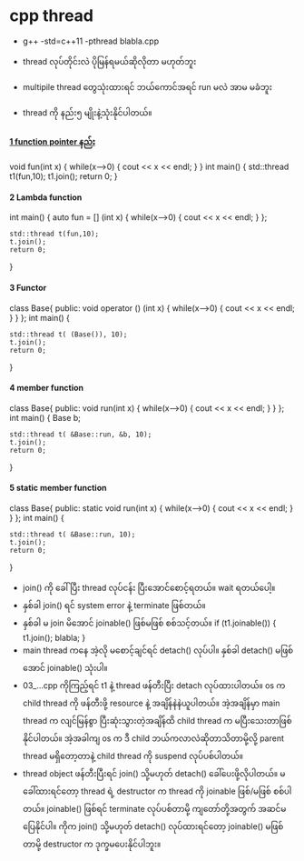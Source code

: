 # cpp thread
- g++ -std=c++11 -pthread blabla.cpp
- thread လုပ်တိုင်းလဲ ပိုမြန်ရမယ်ဆိုလိုတာ မဟုတ်ဘူး
- multipile thread တွေသုံးထားရင် ဘယ်ကောင်အရင် run မလဲ အာမ မခံဘူး

- thread ကို နည်း၅ မျိုးနဲ့သုံးနိုင်ပါတယ်။

#### <u>1 function pointer နည်း</u>
void fun(int x) {
    while(x-->0) { cout << x << endl; }
}
int main() {
    std::thread t1(fun,10);
    t1.join();
    return 0;
}

#### 2 Lambda function 

int main() {
    auto fun = [] (int x) {
        while(x-->0) { cout << x << endl; }
    };

    std::thread t(fun,10);
    t.join();
    return 0;
}

#### 3 Functor
class Base{
    public:
        void operator () (int x) {
            while(x-->0) {
                cout << x << endl;
            }
        }
};
int main() {
 
    std::thread t( (Base()), 10);
    t.join();
    return 0;
}

#### 4 member function
class Base{
    public:
        void run(int x) {
            while(x-->0) {
                cout << x << endl;
            }
        }
};
int main() {
    Base b;

    std::thread t( &Base::run, &b, 10);
    t.join();
    return 0;
}

#### 5 static member function
class Base{
    public:
        static void run(int x) {
            while(x-->0) {
                cout << x << endl;
            }
        }
};
int main() {
    
    std::thread t( &Base::run, 10);
    t.join();
    return 0;
}

- join()  ကို ခေါ်ပြီး thread လုပ်ငန်း ပြီးအောင်စောင့်ရတယ်။ wait  ရတယ်ပေါ့။
- နှစ်ခါ join() ရင် system error နဲ့ terminate ဖြစ်တယ်။
- နှစ်ခါ မ join မိအောင် joinable() ဖြစ်မဖြစ် စစ်သင့်တယ်။ if (t1.joinable()) { t1.join(); blabla; }
- main thread ကနေ အဲ့လို မစောင့်ချင်ရင် detach() လုပ်ပါ။ နှစ်ခါ detach() မဖြစ်အောင် joinable() သုံးပါ။
- 03_...cpp ကိုကြည့်ရင် t1 နဲ့ thread ဖန်တီးပြီး detach လုပ်ထားပါတယ်။ os က child thread ကို ဖန်တီးဖို့ resource နဲ့ အချိန်နဲနဲယူပါတယ်။ အဲ့အချိန်မှာ main thread က လျင်မြန်စွာ ပြီးဆုံးသွားတဲ့အချိန်ထိ child thread က မပြီးသေးတာဖြစ်နိုင်ပါတယ်။ အဲ့အခါကျ os က ဒီ child ဘယ်ကလာလဲဆိုတာသိတာမို့လို့ parent thread မရှိတော့တာနဲ့ child thread ကို suspend လုပ်ပစ်ပါတယ်။ 
- thread object ဖန်တီးပြီးရင် join() သို့မဟုတ် detach() ခေါ်ပေးဖို့လိုပါတယ်။ မခေါ်ထားရင်တော့ thread ရဲ့ destructor က thread ကို joinable ဖြစ်/မဖြစ် စစ်ပါတယ်။ joinable() ဖြစ်ရင် terminate လုပ်ပစ်တာမို့ ကျတော်တို့အတွက် အဆင်မပြေနိုင်ပါ။ ကိုက join() သို့မဟုတ် detach() လုပ်ထားရင်တော့ joinable() မဖြစ်တာမို့ destructor က ဒုက္ခမပေးနိုင်ပါဘူး။